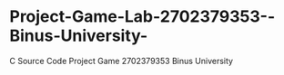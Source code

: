 # Project-Game-Lab-2702379353--Binus-University-
C Source Code Project Game 2702379353 Binus University
